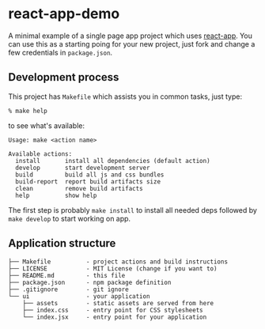 # react-app-demo

A minimal example of a single page app project which uses [react-app][]. You can
use this as a starting poing for your new project, just fork and change a few
credentials in `package.json`.

## Development process

This project has `Makefile` which assists you in common tasks, just type:

    % make help

to see what's available:

    Usage: make <action name>

    Available actions:
      install     	install all dependencies (default action)
      develop     	start development server
      build       	build all js and css bundles
      build-report	report build artifacts size
      clean       	remove build artifacts
      help        	show help


The first step is probably `make install` to install all needed deps followed by
`make develop` to start working on app.

## Application structure

    ├── Makefile          - project actions and build instructions
    ├── LICENSE           - MIT License (change if you want to)
    ├── README.md         - this file
    ├── package.json      - npm package definition
    ├── .gitignore        - git ignore
    └── ui                - your application
        ├── assets        - static assets are served from here
        ├── index.css     - entry point for CSS stylesheets
        └── index.jsx     - entry point for your application

[react-app]: https://github.com/andreypopp/react-app
